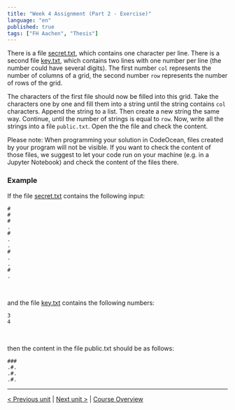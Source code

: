 ```yaml
---
title: "Week 4 Assignment (Part 2 - Exercise)"
language: "en"
published: true
tags: ["FH Aachen", "Thesis"]
---
```


There is a file [secret.txt](secret.txt), which contains one character per line. There is a second file [key.txt](key.txt), which contains two lines with one number per line (the number could have several digits). The first number ```col``` represents the number of columns of a grid, the second number ```row``` represents the number of rows of the grid.

The characters of the first file should now be filled into this grid. Take the characters one by one and fill them into a string until the string contains ```col``` characters. Append the string to a list. Then create a new string the same way. Continue, until the number of strings is equal to ```row```. Now, write all the strings into a file ```public.txt```. Open the the file and check the content.

Please note: When programming your solution in CodeOcean, files created by your program will not be visible. If you want to check the content of those files, we suggest to let your code run on your machine (e.g. in a Jupyter Notebook) and check the content of the files there.

### Example

If the file [secret.txt](secret.txt) contains the following input:

```Py
#
#
#
.
#
.
.
#
.
.
#
.
```

<br>

and the file [key.txt](key.txt) contains the following numbers:

```Py
3
4
```

<br>

then the content in the file public.txt should be as follows:

```Py
###
.#.
.#.
.#.
```

---

[< Previous unit](/teaching/python-mooc/week4_assignment_exercise_solution) | [Next unit >](/teaching/python-mooc/week4_assignment_questions) |
[Course Overview](/teaching/python-mooc)